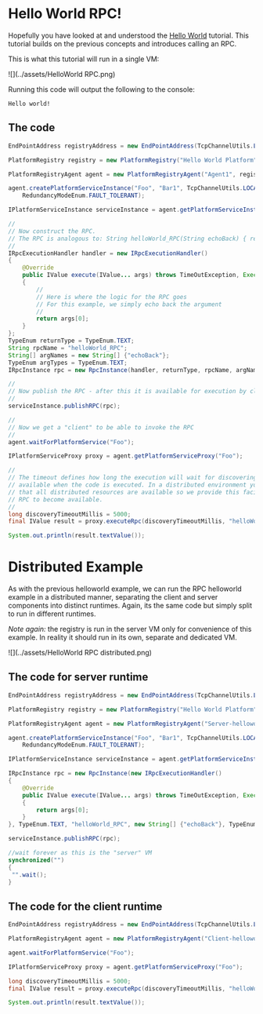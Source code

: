 # Hello World RPC!
Hopefully you have looked at and understood the [Hello World](hello_world.md) tutorial. This tutorial builds on the previous concepts and introduces calling an RPC.

This is what this tutorial will run in a single VM:

![](../assets/HelloWorld RPC.png)

Running this code will output the following to the console:
```
Hello world!
```

## The code

```java
EndPointAddress registryAddress = new EndPointAddress(TcpChannelUtils.LOCALHOST_IP, 22222);

PlatformRegistry registry = new PlatformRegistry("Hello World Platform", registryAddress);

PlatformRegistryAgent agent = new PlatformRegistryAgent("Agent1", registryAddress);

agent.createPlatformServiceInstance("Foo", "Bar1", TcpChannelUtils.LOCALHOST_IP, WireProtocolEnum.STRING,
    RedundancyModeEnum.FAULT_TOLERANT);

IPlatformServiceInstance serviceInstance = agent.getPlatformServiceInstance("Foo", "Bar1");

//
// Now construct the RPC.
// The RPC is analogous to: String helloWorld_RPC(String echoBack) { return echoBack; }
//
IRpcExecutionHandler handler = new IRpcExecutionHandler()
{
    @Override
    public IValue execute(IValue... args) throws TimeOutException, ExecutionException
    {
        //
        // Here is where the logic for the RPC goes
        // For this example, we simply echo back the argument
        //
        return args[0];
    }
};
TypeEnum returnType = TypeEnum.TEXT;
String rpcName = "helloWorld_RPC";
String[] argNames = new String[] {"echoBack"};
TypeEnum argTypes = TypeEnum.TEXT;
IRpcInstance rpc = new RpcInstance(handler, returnType, rpcName, argNames, argTypes);

//
// Now publish the RPC - after this it is available for execution by clients (proxies)
//
serviceInstance.publishRPC(rpc);

//
// Now we get a "client" to be able to invoke the RPC
//
agent.waitForPlatformService("Foo");

IPlatformServiceProxy proxy = agent.getPlatformServiceProxy("Foo");

//
// The timeout defines how long the execution will wait for discovering the RPC if it is not
// available when the code is executed. In a distributed environment you are not guaranteeed
// that all distributed resources are available so we provide this facility to allow for the
// RPC to become available.
//
long discoveryTimeoutMillis = 5000;
final IValue result = proxy.executeRpc(discoveryTimeoutMillis, "helloWorld_RPC", TextValue.valueOf("Hello world!"));

System.out.println(result.textValue());
```
# Distributed Example
As with the previous helloworld example, we can run the RPC helloworld example in a distributed manner, separating the client and server components into distinct runtimes. Again, its the same code but simply split to run in different runtimes.

*Note again:* the registry is run in the server VM only for convenience of this example. In reality it should run in its own, separate and dedicated VM.

![](../assets/HelloWorld RPC distributed.png)

## The code for server runtime
```java
EndPointAddress registryAddress = new EndPointAddress(TcpChannelUtils.LOCALHOST_IP, 22222);

PlatformRegistry registry = new PlatformRegistry("Hello World Platform", registryAddress);

PlatformRegistryAgent agent = new PlatformRegistryAgent("Server-helloworld", registryAddress);

agent.createPlatformServiceInstance("Foo", "Bar1", TcpChannelUtils.LOCALHOST_IP, WireProtocolEnum.STRING,
    RedundancyModeEnum.FAULT_TOLERANT);

IPlatformServiceInstance serviceInstance = agent.getPlatformServiceInstance("Foo", "Bar1");

IRpcInstance rpc = new RpcInstance(new IRpcExecutionHandler()
{
    @Override
    public IValue execute(IValue... args) throws TimeOutException, ExecutionException
    {
        return args[0];
    }
}, TypeEnum.TEXT, "helloWorld_RPC", new String[] {"echoBack"}, TypeEnum.TEXT);

serviceInstance.publishRPC(rpc);

//wait forever as this is the "server" VM
synchronized("")
{
 "".wait();
}
```

## The code for the client runtime
```java
EndPointAddress registryAddress = new EndPointAddress(TcpChannelUtils.LOCALHOST_IP, 22222);

PlatformRegistryAgent agent = new PlatformRegistryAgent("Client-helloworld", registryAddress);

agent.waitForPlatformService("Foo");

IPlatformServiceProxy proxy = agent.getPlatformServiceProxy("Foo");

long discoveryTimeoutMillis = 5000;
final IValue result = proxy.executeRpc(discoveryTimeoutMillis, "helloWorld_RPC", TextValue.valueOf("Hello world!"));

System.out.println(result.textValue());
```